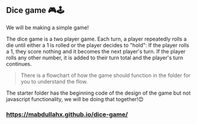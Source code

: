 ## Dice game 🎮🕹

We will be making a simple game!

The dice game is a two player game. Each turn, a player repeatedly rolls a die until either a 1 is rolled or the player decides to "hold": If the player rolls a 1, they score nothing and it becomes the next player's turn. If the player rolls any other number, it is added to their turn total and the player's turn continues.

> There is a flowchart of how the game should function in the folder for you to understand the flow.


The starter folder has the beginning code of the design of the game but not javascript functionality, we will be doing that together!😊

### https://mabdullahx.github.io/dice-game/
